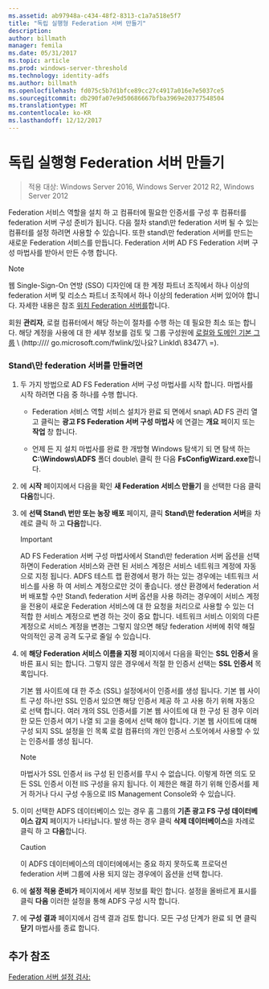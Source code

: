 ```yaml
---
ms.assetid: ab97948a-c434-48f2-8313-c1a7a518e5f7
title: "독립 실행형 Federation 서버 만들기"
description: 
author: billmath
manager: femila
ms.date: 05/31/2017
ms.topic: article
ms.prod: windows-server-threshold
ms.technology: identity-adfs
ms.author: billmath
ms.openlocfilehash: fd075c5b7d1bfce89cc27c4917a016e7e5037ce5
ms.sourcegitcommit: db290fa07e9d50686667bfba3969e20377548504
ms.translationtype: MT
ms.contentlocale: ko-KR
ms.lasthandoff: 12/12/2017
---
```

# <a name="create-a-stand-alone-federation-server"></a>독립 실행형 Federation 서버 만들기

>적용 대상: Windows Server 2016, Windows Server 2012 R2, Windows Server 2012

Federation 서비스 역할을 설치 하 고 컴퓨터에 필요한 인증서를 구성 후 컴퓨터를 federation 서버 구성 준비가 됩니다. 다음 절차 stand\만 federation 서버 될 수 있는 컴퓨터를 설정 하려면 사용할 수 있습니다. 또한 stand\만 federation 서버를 만드는 새로운 Federation 서비스를 만듭니다. Federation 서버 AD FS Federation 서버 구성 마법사를 받아서 만든 수행 합니다.  
  
> [!NOTE]  
> 웹 Single\-Sign\-On 연방 \(SSO\) 디자인에 대 한 계정 파트너 조직에서 하나 이상의 federation 서버 및 리소스 파트너 조직에서 하나 이상의 federation 서버 있어야 합니다. 자세한 내용은 참조 [위치 Federation 서버를](https://technet.microsoft.com/library/dd807127.aspx)합니다.  
  
회원 **관리자**, 로컬 컴퓨터에서 해당 하는이 절차를 수행 하는 데 필요한 최소 또는 합니다.  해당 계정을 사용에 대 한 세부 정보를 검토 및 그룹 구성원에 [로컬와 도메인 기본 그룹](https://go.microsoft.com/fwlink/?LinkId=83477) \ (http:///\/ go.microsoft.com\/fwlink\/있나요? LinkId\ 83477\ =).   
  
### <a name="to-create-a-stand-alone-federation-server"></a>Stand\만 federation 서버를 만들려면  
  
1.  두 가지 방법으로 AD FS Federation 서버 구성 마법사를 시작 합니다. 마법사를 시작 하려면 다음 중 하나를 수행 합니다.  
  
    -   Federation 서비스 역할 서비스 설치가 완료 되 면에서 snap\ AD FS 관리 열고 클릭는 **광고 FS Federation 서버 구성 마법사** 에 연결는 **개요** 페이지 또는 **작업** 창 합니다.  
  
    -   언제 든 지 설치 마법사를 완료 한 개방형 Windows 탐색기 되 면 탐색 하는 **C:\\Windows\\ADFS** 폴더 double\ 클릭 한 다음 **FsConfigWizard.exe**합니다.  
  
2.  에 **시작** 페이지에서 다음을 확인 **새 Federation 서비스 만들기** 을 선택한 다음 클릭 **다음**합니다.  
  
3.  에 **선택 Stand\ 번만 또는 농장 배포** 페이지, 클릭 **Stand\만 federation 서버**을 차례로 클릭 하 고 **다음**합니다.  
  
    > [!IMPORTANT]  
    > AD FS Federation 서버 구성 마법사에서 Stand\만 federation 서버 옵션을 선택 하면이 Federation 서비스와 관련 된 서비스 계정은 서비스 네트워크 계정에 자동으로 지정 됩니다. ADFS 테스트 랩 환경에서 평가 하는 있는 경우에는 네트워크 서비스를 사용 하 여 서비스 계정으로만 것이 좋습니다. 생산 환경에서 federation 서버 배포할 수만 Stand\ federation 서버 옵션을 사용 하려는 경우에이 서비스 계정을 전용이 새로운 Federation 서비스에 대 한 요청을 처리으로 사용할 수 있는 더 적합 한 서비스 계정으로 변경 하는 것이 중요 합니다. 네트워크 서비스 이외의 다른 계정으로 서비스 계정을 변경는 그렇지 않으면 해당 federation 서버에 취약 해질 악의적인 공격 공격 도구로 줄일 수 있습니다.  
  
4.  에 **해당 Federation 서비스 이름을 지정** 페이지에서 다음을 확인는 **SSL 인증서** 올바른 표시 되는 합니다. 그렇지 않은 경우에서 적절 한 인증서 선택는 **SSL 인증서** 목록입니다.  
  
    기본 웹 사이트에 대 한 주소 \(SSL\) 설정에서이 인증서를 생성 됩니다. 기본 웹 사이트 구성 하나만 SSL 인증서 있으면 해당 인증서 제공 하 고 사용 하기 위해 자동으로 선택 합니다. 여러 개의 SSL 인증서를 기본 웹 사이트에 대 한 구성 된 경우 이러한 모든 인증서 여기 나열 되 고을 중에서 선택 해야 합니다. 기본 웹 사이트에 대해 구성 되지 SSL 설정을 인 목록 로컬 컴퓨터의 개인 인증서 스토어에서 사용할 수 있는 인증서를 생성 됩니다.  
  
    > [!NOTE]  
    > 마법사가 SSL 인증서 iis 구성 된 인증서를 무시 수 없습니다. 이렇게 하면 의도 모든 SSL 인증서 이전 IIS 구성을 유지 됩니다. 이 제한은 해결 하기 위해 인증서를 제거 하거나 다시 구성 수동으로 IIS Management Console와 수 있습니다.  
  
5.  이미 선택한 ADFS 데이터베이스 있는 경우 홈 그룹의 **기존 광고 FS 구성 데이터베이스 감지** 페이지가 나타납니다. 발생 하는 경우 클릭 **삭제 데이터베이스**을 차례로 클릭 하 고 **다음**합니다.  
  
    > [!CAUTION]  
    > 이 ADFS 데이터베이스의 데이터에에서는 중요 하지 못하도록 프로덕션 federation 서버 그룹에 사용 되지 않는 경우에이 옵션을 선택 합니다.  
  
6.  에 **설정 적용 준비가** 페이지에서 세부 정보를 확인 합니다. 설정을 올바르게 표시를 클릭 **다음** 이러한 설정을 통해 ADFS 구성 시작 합니다.  
  
7.  에 **구성 결과** 페이지에서 검색 결과 검토 합니다. 모든 구성 단계가 완료 되 면 클릭 **닫기** 마법사를 종료 합니다.  
  
## <a name="additional-references"></a>추가 참조  
[Federation 서버 설정 검사:](Checklist--Setting-Up-a-Federation-Server.md)  
  

